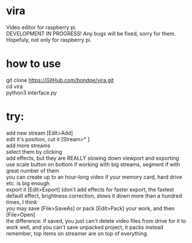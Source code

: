 # vira
Video editor for raspberry pi.<br />
DEVELOPMENT IN PROGRESS! Any bugs will be fixed, sorry for them.<br />
Hopefuly, not only for raspberry pi.
# how to use
git clone https://GitHub.com/bondpe/vira.git<br />
cd vira<br />
python3 interface.py
# try:
add new stream [Edit>Add]<br />
edit it's position, cut it [Stream>* ]<br />
add more streams<br />
select them by clicking<br />
add effects, but they are REALLY slowing down viewport and exporting<br />
use scale button on bottom if working with big streams, segment if with great number of them<br />
you can create up to an hour-long video if your memory card, hard drive etc. is big enough<br />
export it [Edit>Export] (don't add effects for faster export, the fastest default effect, brightness correction, slows it down more than a hundred times, I think<br />
you may save [File>SaveAs] or pack [Edit>Pack] your work, and then [File>Open]<br />
the difference: if saved, you just can't delete video files from drive for it to work well, and you can't save unpacked project, it packs instead<br />
remember, top items on streamer are on top of everything<br />
